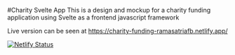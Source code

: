#Charity Svelte App
This is a design and mockup for a charity funding application using Svelte as a frontend javascript framework


Live version can be seen at https://charity-funding-ramasatriafb.netlify.app/


[![Netlify Status](https://api.netlify.com/api/v1/badges/230452ba-105d-4633-8dc9-bf7fdb0a917c/deploy-status)](https://app.netlify.com/sites/charity-funding-ramasatriafb/deploys)